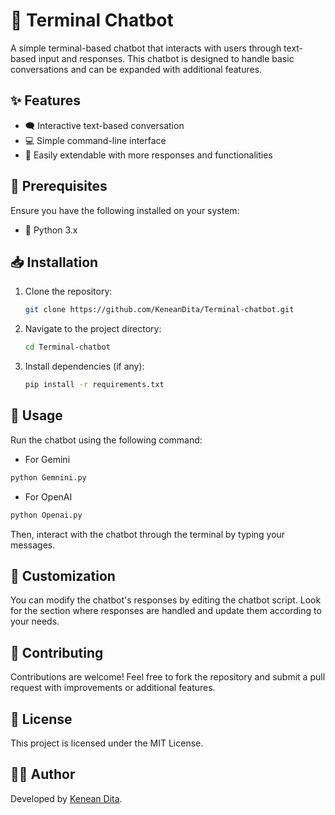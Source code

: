 # 🤖 Terminal Chatbot

A simple terminal-based chatbot that interacts with users through text-based input and responses. This chatbot is designed to handle basic conversations and can be expanded with additional features.

## ✨ Features
- 🗨️ Interactive text-based conversation
- 💻 Simple command-line interface
- 🔧 Easily extendable with more responses and functionalities

## 📌 Prerequisites
Ensure you have the following installed on your system:
- 🐍 Python 3.x

## 📥 Installation
1. Clone the repository:
   ```bash
   git clone https://github.com/KeneanDita/Terminal-chatbot.git
   ```
2. Navigate to the project directory:
   ```bash
   cd Terminal-chatbot
   ```
3. Install dependencies (if any):
   ```bash
   pip install -r requirements.txt
   ```

## 🚀 Usage
Run the chatbot using the following command:
- For Gemini
```bash
python Gemnini.py
```
- For OpenAI
```bash
python Openai.py
```
Then, interact with the chatbot through the terminal by typing your messages.

## 🎨 Customization
You can modify the chatbot's responses by editing the chatbot script. Look for the section where responses are handled and update them according to your needs.

## 🤝 Contributing
Contributions are welcome! Feel free to fork the repository and submit a pull request with improvements or additional features.

## 📜 License
This project is licensed under the MIT License.

## 👨‍💻 Author
Developed by [Kenean Dita](https://github.com/KeneanDita).

